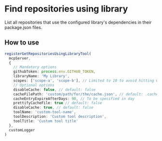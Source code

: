 # Find repositories using library

List all repositories that use the configured library's dependencies in their package.json files.

## How to use

```typescript
registerGetRepositoriesUsingLibraryTool(
  mcpServer,
  {
    // Mandatory options
    githubToken: process.env.GITHUB_TOKEN,
    libraryName: 'My Library',
    scopes: ['scope-a', 'scope-b'], // Limited to 10 to avoid hitting GitHub Search API rate limit
    // Optional options
    disableCache: false, // default: false
    cacheFilePath: 'custom/path/for/the/cache.json', // default: .cache/@ama-mcp/repos-using-<library-name>.json
    cacheEntryExpireAfterDays: 90, // To be specified in day
    prettifyCacheFile: true // default: false
    disableCache: true, // default: false
    toolName: 'custom-tool-name',
    toolDescription: 'Custom tool description',
    toolTitle: 'Custom tool title'
  },
  customLogger
)
```
